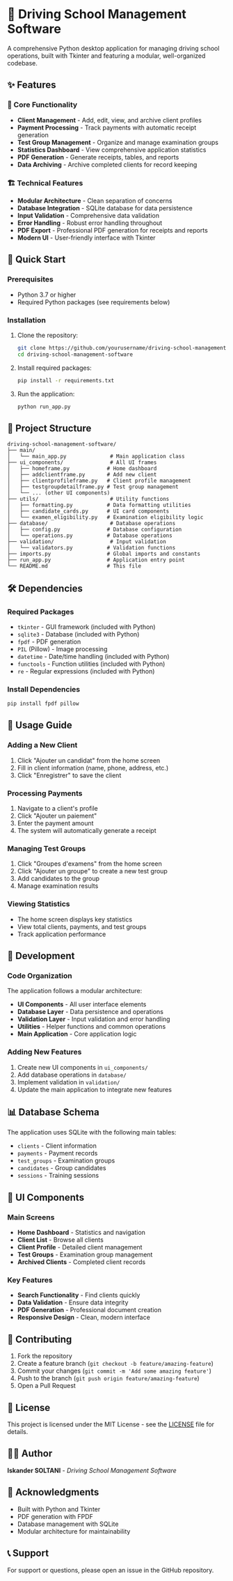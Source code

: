 # 🚗 Driving School Management Software

A comprehensive Python desktop application for managing driving school operations, built with Tkinter and featuring a modular, well-organized codebase.

## ✨ Features

### 🎯 Core Functionality
- **Client Management** - Add, edit, view, and archive client profiles
- **Payment Processing** - Track payments with automatic receipt generation
- **Test Group Management** - Organize and manage examination groups
- **Statistics Dashboard** - View comprehensive application statistics
- **PDF Generation** - Generate receipts, tables, and reports
- **Data Archiving** - Archive completed clients for record keeping

### 🏗️ Technical Features
- **Modular Architecture** - Clean separation of concerns
- **Database Integration** - SQLite database for data persistence
- **Input Validation** - Comprehensive data validation
- **Error Handling** - Robust error handling throughout
- **PDF Export** - Professional PDF generation for receipts and reports
- **Modern UI** - User-friendly interface with Tkinter

## 🚀 Quick Start

### Prerequisites
- Python 3.7 or higher
- Required Python packages (see requirements below)

### Installation
1. Clone the repository:
   ```bash
   git clone https://github.com/yourusername/driving-school-management-software.git
   cd driving-school-management-software
   ```

2. Install required packages:
   ```bash
   pip install -r requirements.txt
   ```

3. Run the application:
   ```bash
   python run_app.py
   ```

## 📁 Project Structure

```
driving-school-management-software/
├── main/
│   └── main_app.py              # Main application class
├── ui_components/               # All UI frames
│   ├── homeframe.py            # Home dashboard
│   ├── addclientframe.py       # Add new client
│   ├── clientprofileframe.py   # Client profile management
│   ├── testgroupdetailframe.py # Test group management
│   └── ... (other UI components)
├── utils/                       # Utility functions
│   ├── formatting.py           # Data formatting utilities
│   ├── candidate_cards.py      # UI card components
│   └── examen_eligibility.py   # Examination eligibility logic
├── database/                    # Database operations
│   ├── config.py               # Database configuration
│   └── operations.py           # Database operations
├── validation/                  # Input validation
│   └── validators.py           # Validation functions
├── imports.py                  # Global imports and constants
├── run_app.py                  # Application entry point
└── README.md                   # This file
```

## 🛠️ Dependencies

### Required Packages
- `tkinter` - GUI framework (included with Python)
- `sqlite3` - Database (included with Python)
- `fpdf` - PDF generation
- `PIL` (Pillow) - Image processing
- `datetime` - Date/time handling (included with Python)
- `functools` - Function utilities (included with Python)
- `re` - Regular expressions (included with Python)

### Install Dependencies
```bash
pip install fpdf pillow
```

## 📖 Usage Guide

### Adding a New Client
1. Click "Ajouter un candidat" from the home screen
2. Fill in client information (name, phone, address, etc.)
3. Click "Enregistrer" to save the client

### Processing Payments
1. Navigate to a client's profile
2. Click "Ajouter un paiement"
3. Enter the payment amount
4. The system will automatically generate a receipt

### Managing Test Groups
1. Click "Groupes d'examens" from the home screen
2. Click "Ajouter un groupe" to create a new test group
3. Add candidates to the group
4. Manage examination results

### Viewing Statistics
- The home screen displays key statistics
- View total clients, payments, and test groups
- Track application performance

## 🔧 Development

### Code Organization
The application follows a modular architecture:
- **UI Components** - All user interface elements
- **Database Layer** - Data persistence and operations
- **Validation Layer** - Input validation and error handling
- **Utilities** - Helper functions and common operations
- **Main Application** - Core application logic

### Adding New Features
1. Create new UI components in `ui_components/`
2. Add database operations in `database/`
3. Implement validation in `validation/`
4. Update the main application to integrate new features

## 📊 Database Schema

The application uses SQLite with the following main tables:
- `clients` - Client information
- `payments` - Payment records
- `test_groups` - Examination groups
- `candidates` - Group candidates
- `sessions` - Training sessions

## 🎨 UI Components

### Main Screens
- **Home Dashboard** - Statistics and navigation
- **Client List** - Browse all clients
- **Client Profile** - Detailed client management
- **Test Groups** - Examination group management
- **Archived Clients** - Completed client records

### Key Features
- **Search Functionality** - Find clients quickly
- **Data Validation** - Ensure data integrity
- **PDF Generation** - Professional document creation
- **Responsive Design** - Clean, modern interface

## 🤝 Contributing

1. Fork the repository
2. Create a feature branch (`git checkout -b feature/amazing-feature`)
3. Commit your changes (`git commit -m 'Add some amazing feature'`)
4. Push to the branch (`git push origin feature/amazing-feature`)
5. Open a Pull Request

## 📝 License

This project is licensed under the MIT License - see the [LICENSE](LICENSE) file for details.

## 👨‍💻 Author

**Iskander SOLTANI** - *Driving School Management Software*

## 🙏 Acknowledgments

- Built with Python and Tkinter
- PDF generation with FPDF
- Database management with SQLite
- Modular architecture for maintainability

## 📞 Support

For support or questions, please open an issue in the GitHub repository.
